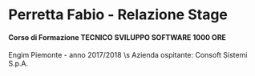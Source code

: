 # Perretta Fabio - Relazione Stage

#### Corso di Formazione TECNICO SVILUPPO SOFTWARE 1000 ORE
Engim Piemonte - anno 2017/2018 \s
Azienda ospitante: Consoft Sistemi S.p.A.
